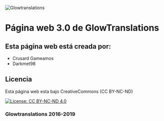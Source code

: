 ![Glowtranslations](https://raw.githubusercontent.com/Glowtranslations/glowtranslations.github.io/master/images/logo.png)
# Página web 3.0 de GlowTranslations
## Esta página web está creada por:
* Crusard Gameamos
* Darkmet98

## Licencia
Esta página web esta bajo CreativeCommons (CC BY-NC-ND)

[![License: CC BY-NC-ND 4.0](https://licensebuttons.net/l/by-nc-nd/4.0/80x15.png)](https://creativecommons.org/licenses/by-nc-nd/4.0/)

### Glowtranslations 2016-2019
